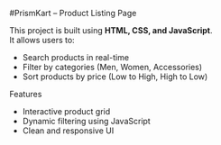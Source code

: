 #PrismKart – Product Listing Page

This project is built using **HTML, CSS, and JavaScript**.  
It allows users to:

-  Search products in real-time
-  Filter by categories (Men, Women, Accessories)
-  Sort products by price (Low to High, High to Low)

 Features

- Interactive product grid
- Dynamic filtering using JavaScript
- Clean and responsive UI


